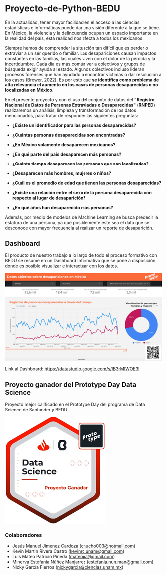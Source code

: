 # Proyecto-de-Python-BEDU

En la actualidad, tener mayor facilidad en el acceso a las ciencias estadísticas e informáticas puede dar una visión diferente a la que se tiene. En México, la violencia y la delincuencia ocupan un espacio importante en la realidad del país, esta realidad nos afecta a todos los mexicanos.

Siempre hemos de comprender la situación tan difícil que es perder o extraviar a un ser querido o familiar. Las desapariciones causan impactos constantes en las familias, las cuales viven con el dolor de la pérdida y la incertidumbre. Cada día es más común ver a colectivos y grupos de búsqueda exigir ayuda al estado. Algunos colectivos incluso lideran procesos forenses que han ayudado a encontrar víctimas o dar resolución a los casos (Brewer, 2022). Es por esto que **se identifica como problema de alta relevancia el aumento en los casos de personas desaparecidas o no localizadas en México**. 

En el presente proyecto y con el uso del conjunto de datos del **"Registro Nacional de Datos de Personas Extraviadas o Desaparecidas"** (**RNPED**) realizaremos un análisis, limpieza y transformación de los datos mencionados, para tratar de responder las siguientes preguntas:

* **¿Existe un identificador para las personas desaparecidas?**

* **¿Cuántas personas desaparecidas son encontradas?**

* **¿En México solamente desaparecen mexicanos?**

* **¿En qué parte del país desaparecen más personas?**

* **¿Cuánto tiempo desaparecen las personas que son localizadas?**

* **¿Desaparecen más hombres, mujeres o niños?**

* **¿Cuál es el promedio de edad que tienen las personas desaparecidas?**

* **¿Existe una relación entre el sexo de la persona desaparecida con respecto al lugar de desaparición?**

* **¿En qué años han desaparecido más personas?** 

Además, por medio de modelos de Machine Learning se busca predecir la estatura de una persona, ya que posiblemente este sea el dato que se desconoce con mayor frecuencia al realizar un reporte de desaparición.

## Dashboard

El producto de nuestro trabajo a lo largo de todo el proceso formativo con BEDU se resume en un Dashboard informativo que se pone a disposición donde es posible visualizar e interactuar con los datos.

![Dashboard](./Dashboard.png)

Link al Dashboard: https://datastudio.google.com/s/lB3rMIWOE3I

## Proyecto ganador del Prototype Day Data Science

Proyecto mejor calificado en el Prototype Day del programa de Data Science de Santander y BEDU.

![Insignia](./Insignia.png)

### Colaboradores
- Jesús Manuel Jimenez Cardoza (chucho003@hotmail.com)
- Kevin Martin Rivera Castro (kevinrc.unam@gmail.com)
- Luis Mateo Patricio Pineda (mateopa@gmail.com)
- Minerva Estefanía Núñez Manjarrez (estefania.nun.man@gmail.com)
- Nicky García Fierros (nickygarcia@ciencias.unam.mx)
